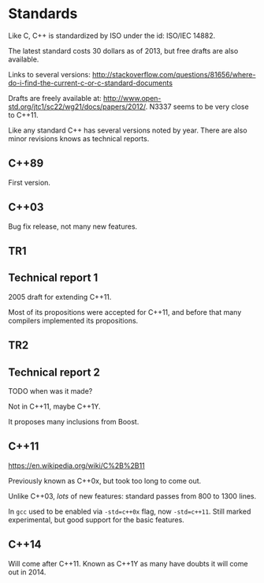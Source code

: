 # Standards

Like C, C++ is standardized by ISO under the id: ISO/IEC 14882.

The latest standard costs 30 dollars as of 2013, but free drafts are also available.

Links to several versions: <http://stackoverflow.com/questions/81656/where-do-i-find-the-current-c-or-c-standard-documents>

Drafts are freely available at: <http://www.open-std.org/jtc1/sc22/wg21/docs/papers/2012/>. N3337 seems to be very close to C++11.

Like any standard C++ has several versions noted by year. There are also minor revisions knows as technical reports.

## C++89

First version.

## C++03

Bug fix release, not many new features.

## TR1

## Technical report 1

2005 draft for extending C++11.

Most of its propositions were accepted for C++11, and before that many compilers implemented its propositions.

## TR2

## Technical report 2

TODO when was it made?

Not in C++11, maybe C++1Y.

It proposes many inclusions from Boost.

## C++11

<https://en.wikipedia.org/wiki/C%2B%2B11>

Previously known as C++0x, but took too long to come out.

Unlike C++03, *lots* of new features: standard passes from 800 to 1300 lines.

In `gcc` used to be enabled via `-std=c++0x` flag, now `-std=c++11`. Still marked experimental, but good support for the basic features.

## C++14

Will come after C++11. Known as C++1Y as many have doubts it will come out in 2014.
